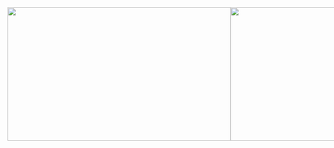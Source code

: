 <div style="display: flex; justify-content: space-between;">
<img src="https://github-readme-stats.vercel.app/api?username=GSPrograms&theme=rose&show_icons=true" width="500" height="300">
<img src="https://github-readme-stats.vercel.app/api/top-langs/?username=GSPrograms&size_weight=1.5&count_weight=0.5" width="400" height="300">
<div>
